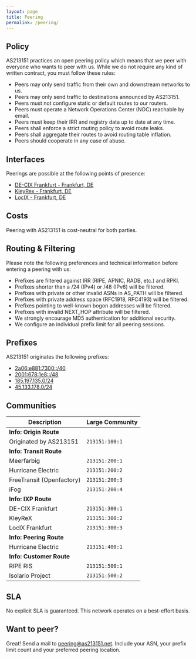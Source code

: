 ```yaml
---
layout: page
title: Peering
permalink: /peering/
---
```


## Policy

AS213151 practices an open peering policy which means that we peer with everyone who wants to peer with us. While we do not require any kind of written contract, you must follow these rules:

- Peers may only send traffic from their own and downstream networks to us.
- Peers may only send traffic to destinations announced by AS213151.
- Peers must not configure static or default routes to our routers.
- Peers must operate a Network Operations Center (NOC) reachable by email.
- Peers must keep their IRR and registry data up to date at any time.
- Peers shall enforce a strict routing policy to avoid route leaks.
- Peers shall aggregate their routes to avoid routing table inflation.
- Peers should cooperate in any case of abuse.

## Interfaces

Peerings are possible at the following points of presence:
- [DE-CIX Frankfurt - Frankfurt, DE](https://www.peeringdb.com/ix/31)
- [KleyRex - Frankfurt, DE](https://www.peeringdb.com/ix/123)
- [LocIX - Frankfurt, DE](https://www.peeringdb.com/ix/2084)

## Costs

Peering with AS213151 is cost-neutral for both parties.

## Routing & Filtering

Please note the following preferences and technical information before entering a peering with us:

- Prefixes are filtered against IRR (RIPE, APNIC, RADB, etc.) and RPKI.
- Prefixes shorter than a /24 (IPv4) or /48 (IPv6) will be filtered.
- Prefixes with private or other invalid ASNs in AS_PATH will be filtered.
- Prefixes with private address space (RFC1918, RFC4193) will be filtered.
- Prefixes pointing to well-known bogon addresses will be filtered.
- Prefixes with invalid NEXT_HOP attribute will be filtered.
- We strongly encourage MD5 authentication for additional security.
- We configure an individual prefix limit for all peering sessions.

## Prefixes
AS213151 originates the following prefixes:
- [2a06:e881:7300::/40](https://stat.ripe.net/2a06:e881:7300::/40)
- [2001:678:1e8::/48](https://stat.ripe.net/2001:678:1e8::/48)
- [185.197.135.0/24](https://stat.ripe.net/185.197.135.0/24)
- [45.133.178.0/24](https://stat.ripe.net/45.133.178.0/24)

## Communities

|Description|Large Community|
|---|---|
|**Info: Origin Route**|
|Originated by AS213151|`213151:100:1`|
|**Info: Transit Route**|
|Meerfarbig|`213151:200:1`|
|Hurricane Electric|`213151:200:2`|
|FreeTransit (Openfactory)|`213151:200:3`|
|iFog|`213151:200:4`|
|**Info: IXP Route**|
|DE-CIX Frankfurt|`213151:300:1`|
|KleyReX|`213151:300:2`|
|LocIX Frankfurt|`213151:300:3`|
|**Info: Peering Route**|
|Hurricane Electric|`213151:400:1`|
|**Info: Customer Route**|
|RIPE RIS|`213151:500:1`|
|Isolario Project|`213151:500:2`|

## SLA
No explicit SLA is guaranteed. This network operates on a best-effort basis.

## Want to peer?
Great! Send a mail to [peering@as213151.net](mailto:peering@as213151.net).
Include your ASN, your prefix limit count and your preferred peering location.


